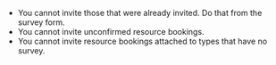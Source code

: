 - You cannot invite those that were already invited. Do that from the
  survey form.
- You cannot invite unconfirmed resource bookings.
- You cannot invite resource bookings attached to types that have no
  survey.

